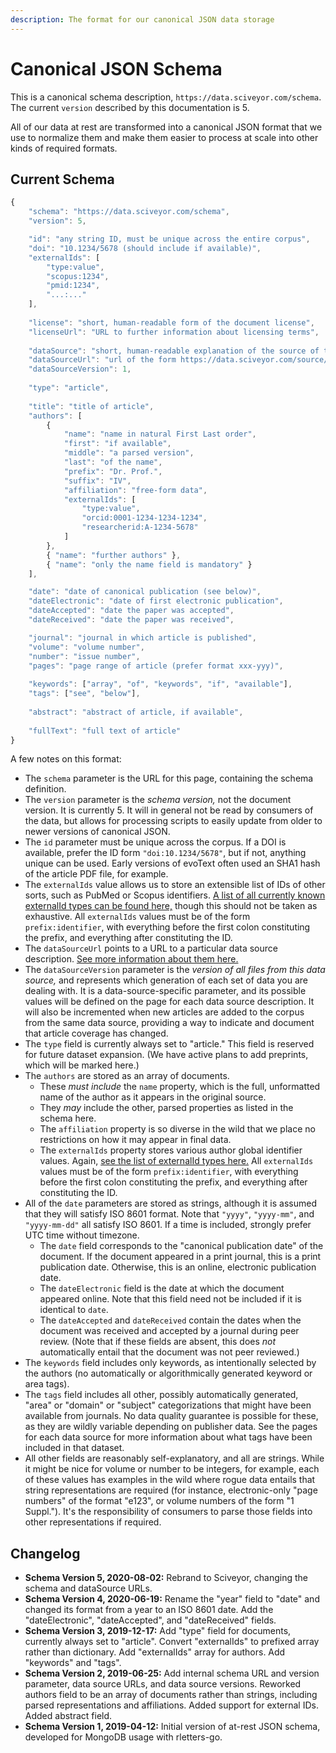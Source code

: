 ```yaml
---
description: The format for our canonical JSON data storage
---
```


# Canonical JSON Schema

This is a canonical schema description, `https://data.sciveyor.com/schema`.  
The current `version` described by this documentation is 5.

All of our data at rest are transformed into a canonical JSON format that we use to normalize them and make them easier to process at scale into other kinds of required formats.

## Current Schema

```javascript
{
    "schema": "https://data.sciveyor.com/schema",
    "version": 5,

    "id": "any string ID, must be unique across the entire corpus",
    "doi": "10.1234/5678 (should include if available)",
    "externalIds": [
        "type:value",
        "scopus:1234",
        "pmid:1234",
        "...:..."
    ],
    
    "license": "short, human-readable form of the document license",
    "licenseUrl": "URL to further information about licensing terms",
    
    "dataSource": "short, human-readable explanation of the source of this data",
    "dataSourceUrl": "url of the form https://data.sciveyor.com/source/asdf",
    "dataSourceVersion": 1,
    
    "type": "article",
    
    "title": "title of article",
    "authors": [
        {
            "name": "name in natural First Last order",
            "first": "if available",
            "middle": "a parsed version",
            "last": "of the name",
            "prefix": "Dr. Prof.",
            "suffix": "IV",
            "affiliation": "free-form data",
            "externalIds": [
                "type:value",
                "orcid:0001-1234-1234-1234",
                "researcherid:A-1234-5678"
            ]
        },
        { "name": "further authors" },
        { "name": "only the name field is mandatory" }
    ],

    "date": "date of canonical publication (see below)",
    "dateElectronic": "date of first electronic publication",
    "dateAccepted": "date the paper was accepted",
    "dateReceived": "date the paper was received",

    "journal": "journal in which article is published",
    "volume": "volume number",
    "number": "issue number",
    "pages": "page range of article (prefer format xxx-yyy)",
    
    "keywords": ["array", "of", "keywords", "if", "available"],
    "tags": ["see", "below"],
    
    "abstract": "abstract of article, if available",
    
    "fullText": "full text of article"
}
```

A few notes on this format:

* The `schema` parameter is the URL for this page, containing the schema definition.
* The `version` parameter is the _schema version,_ not the document version. It is currently 5. It will in general not be read by consumers of the data, but allows for processing scripts to easily update from older to newer versions of canonical JSON.
* The `id` parameter must be unique across the corpus. If a DOI is available, prefer the ID form `"doi:10.1234/5678"`, but if not, anything unique can be used. Early versions of evoText often used an SHA1 hash of the article PDF file, for example.
* The `externalIds` value allows us to store an extensible list of IDs of other sorts, such as PubMed or Scopus identifiers. [A list of all currently known externalId types can be found here,](external-ids.md) though this should not be taken as exhaustive. All `externalIds` values must be of the form `prefix:identifier`, with everything before the first colon constituting the prefix, and everything after constituting the ID.
* The `dataSourceUrl` points to a URL to a particular data source description. [See more information about them here.](data-source-urls.md)
* The `dataSourceVersion` parameter is the _version of all files from this data source,_ and represents which generation of each set of data you are dealing with. It is a data-source-specific parameter, and its possible values will be defined on the page for each data source description. It will also be incremented when new articles are added to the corpus from the same data source, providing a way to indicate and document that article coverage has changed.
* The `type` field is currently always set to "article." This field is reserved for future dataset expansion. \(We have active plans to add preprints, which will be marked here.\)
* The `authors` are stored as an array of documents.
  * These _must include_ the `name` property, which is the full, unformatted name of the author as it appears in the original source.
  * They _may_ include the other, parsed properties as listed in the schema here.
  * The `affiliation` property is so diverse in the wild that we place no restrictions on how it may appear in final data.
  * The `externalIds` property stores various author global identifier values. Again, [see the list of externalId types here.](external-ids.md) All `externalIds` values must be of the form `prefix:identifier`, with everything before the first colon constituting the prefix, and everything after constituting the ID.
* All of the `date` parameters are stored as strings, although it is assumed that they will satisfy ISO 8601 format. Note that `"yyyy"`, `"yyyy-mm"`, and `"yyyy-mm-dd"` all satisfy ISO 8601. If a time is included, strongly prefer UTC time without timezone.
  * The `date` field corresponds to the "canonical publication date" of the document. If the document appeared in a print journal, this is a print publication date. Otherwise, this is an online, electronic publication date.
  * The `dateElectronic` field is the date at which the document appeared online. Note that this field need not be included if it is identical to `date`.
  * The `dateAccepted` and `dateReceived` contain the dates when the document was received and accepted by a journal during peer review. \(Note that if these fields are absent, this does _not_ automatically entail that the document was not peer reviewed.\)
* The `keywords` field includes only keywords, as intentionally selected by the authors \(no automatically or algorithmically generated keyword or area tags\).
* The `tags` field includes all other, possibly automatically generated, "area" or "domain" or "subject" categorizations that might have been available from journals. No data quality guarantee is possible for these, as they are wildly variable depending on publisher data. See the pages for each data source for more information about what tags have been included in that dataset.
* All other fields are reasonably self-explanatory, and all are strings. While it might be nice for volume or number to be integers, for example, each of these values has examples in the wild where rogue data entails that string representations are required \(for instance, electronic-only "page numbers" of the format "e123", or volume numbers of the form "1 Suppl."\). It's the responsibility of consumers to parse those fields into other representations if required.

## Changelog

* **Schema Version 5, 2020-08-02:** Rebrand to Sciveyor, changing the schema and dataSource URLs.
* **Schema Version 4, 2020-06-19:** Rename the "year" field to "date" and changed its format from a year to an ISO 8601 date. Add the "dateElectronic", "dateAccepted", and "dateReceived" fields.
* **Schema Version 3, 2019-12-17:** Add "type" field for documents, currently always set to "article". Convert "externalIds" to prefixed array rather than dictionary. Add "externalIds" array for authors. Add "keywords" and "tags".
* **Schema Version 2, 2019-06-25:** Add internal schema URL and version parameter, data source URLs, and data source versions. Reworked authors field to be an array of documents rather than strings, including parsed representations and affiliations. Added support for external IDs. Added abstract field.
* **Schema Version 1, 2019-04-12:** Initial version of at-rest JSON schema, developed for MongoDB usage with rletters-go.

